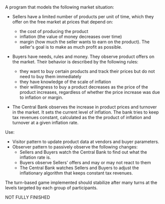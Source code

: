 A program that models the following market situation:

- Sellers have a limited number of products per unit of time, 
	which they offer on the free market at prices that depend on:
    - the cost of producing the product
    - inflation (the value of money decreases over time)
    - margin (how much the seller wants to earn on the product).
The seller's goal is to make as much profit as possible.

- Buyers have needs, rules and money. 
    They observe product offers on the market. Their behavior is described by the following rules:
    - they want to buy certain products and track their prices but do not need to buy them immediately
    - they have knowledge of the scale of inflation
    - their willingness to buy a product decreases as the price of the product increases, 
	regardless of whether the price increase was due to inflation or margin.
    
- The Central Bank observes the increase in product prices and turnover in the market.
    It sets the current level of inflation. The bank tries to keep tax revenues constant, calculated as the 
    the product of inflation and turnover at a given inflation rate.
    
    
 Use:
- Visitor pattern to update product data at vendors and buyer parameters.
- Observer pattern to passively observe the following changes:
    - Sellers and Buyers watch the Central Bank to find out what the inflation rate is.
    - Buyers observe Sellers' offers and may or may not react to them
	- The Central Bank watches Sellers and Buyers to adjust the inflationary algorithm that keeps 
	constant tax revenues.
  
The turn-based game implemented should stabilize after many turns at the levels targeted by each group of participants.
	
NOT FULLY FINISHED
